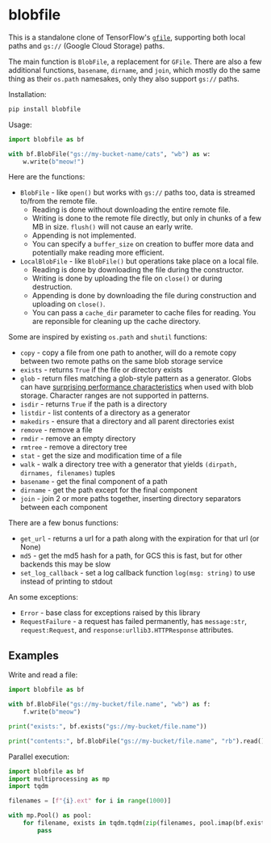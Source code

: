 # blobfile

This is a standalone clone of TensorFlow's [`gfile`](https://www.tensorflow.org/api_docs/python/tf/io/gfile/GFile), supporting both local paths and `gs://` (Google Cloud Storage) paths.

The main function is `BlobFile`, a replacement for `GFile`.  There are also a few additional functions, `basename`, `dirname`, and `join`, which mostly do the same thing as their `os.path` namesakes, only they also support `gs://` paths.  

Installation:

```sh
pip install blobfile
```

Usage:

```py
import blobfile as bf

with bf.BlobFile("gs://my-bucket-name/cats", "wb") as w:
    w.write(b"meow!")
```

Here are the functions:

* `BlobFile` - like `open()` but works with `gs://` paths too, data is streamed to/from the remote file.
    * Reading is done without downloading the entire remote file.
    * Writing is done to the remote file directly, but only in chunks of a few MB in size.  `flush()` will not cause an early write.
    * Appending is not implemented.
    * You can specify a `buffer_size` on creation to buffer more data and potentially make reading more efficient.
* `LocalBlobFile` - like `BlobFile()` but operations take place on a local file.
    * Reading is done by downloading the file during the constructor.
    * Writing is done by uploading the file on `close()` or during destruction.
    * Appending is done by downloading the file during construction and uploading on `close()`.
    * You can pass a `cache_dir` parameter to cache files for reading.  You are reponsible for cleaning up the cache directory.

Some are inspired by existing `os.path` and `shutil` functions:

* `copy` - copy a file from one path to another, will do a remote copy between two remote paths on the same blob storage service
* `exists` - returns `True` if the file or directory exists
* `glob` - return files matching a glob-style pattern as a generator.  Globs can have [surprising performance characteristics](https://cloud.google.com/storage/docs/gsutil/addlhelp/WildcardNames#efficiency-consideration:-using-wildcards-over-many-objects) when used with blob storage.  Character ranges are not supported in patterns.
* `isdir` - returns `True` if the path is a directory
* `listdir` - list contents of a directory as a generator
* `makedirs` - ensure that a directory and all parent directories exist
* `remove` - remove a file
* `rmdir` - remove an empty directory
* `rmtree` - remove a directory tree
* `stat` - get the size and modification time of a file
* `walk` - walk a directory tree with a generator that yields `(dirpath, dirnames, filenames)` tuples
* `basename` - get the final component of a path
* `dirname` - get the path except for the final component
* `join` - join 2 or more paths together, inserting directory separators between each component

There are a few bonus functions:

* `get_url` - returns a url for a path along with the expiration for that url (or None)
* `md5` - get the md5 hash for a path, for GCS this is fast, but for other backends this may be slow
* `set_log_callback` - set a log callback function `log(msg: string)` to use instead of printing to stdout

An some exceptions:

* `Error` - base class for exceptions raised by this library
* `RequestFailure` - a request has failed permanently, has `message:str`, `request:Request`, and `response:urllib3.HTTPResponse` attributes.

## Examples

Write and read a file:

```py
import blobfile as bf

with bf.BlobFile("gs://my-bucket/file.name", "wb") as f:
    f.write(b"meow")

print("exists:", bf.exists("gs://my-bucket/file.name"))

print("contents:", bf.BlobFile("gs://my-bucket/file.name", "rb").read())
```

Parallel execution:

```py
import blobfile as bf
import multiprocessing as mp
import tqdm

filenames = [f"{i}.ext" for i in range(1000)]

with mp.Pool() as pool:
    for filename, exists in tqdm.tqdm(zip(filenames, pool.imap(bf.exists, filenames)), total=len(filenames)):
        pass
```